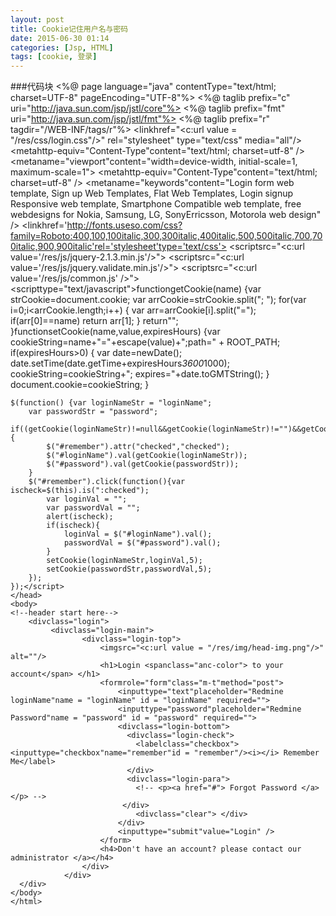 ```yaml
---
layout: post
title: Cookie记住用户名与密码
date: 2015-06-30 01:14
categories: [Jsp, HTML]
tags: [cookie, 登录]
---
```

###代码块
	<%@ page language="java" contentType="text/html; charset=UTF-8" pageEncoding="UTF-8"%>
	<%@ taglib prefix="c" uri="http://java.sun.com/jsp/jstl/core"%>
	<%@ taglib prefix="fmt" uri="http://java.sun.com/jsp/jstl/fmt"%>
	<%@ taglib prefix="r" tagdir="/WEB-INF/tags/r"%>
	<html>
	<head>
	<title>Pearl Login Form Flat Responsive Widget  Template</title>
	<!-- Custom Theme files -->
	<linkhref="<c:url value = "/res/css/login.css"/>" rel="stylesheet" type="text/css" media="all"/>
	<!-- Custom Theme files -->
	<metahttp-equiv="Content-Type"content="text/html; charset=utf-8" />
	<metaname="viewport"content="width=device-width, initial-scale=1, maximum-scale=1">
	<metahttp-equiv="Content-Type"content="text/html; charset=utf-8" /> 
	<metaname="keywords"content="Login form web template, Sign up Web Templates, Flat Web Templates, Login signup Responsive web template, Smartphone Compatible web template, free webdesigns for Nokia, Samsung, LG, SonyErricsson, Motorola web design" />
	<!--Google Fonts-->
	<linkhref='http://fonts.useso.com/css?family=Roboto:400,100,100italic,300,300italic,400italic,500,500italic,700,700italic,900,900italic'rel='stylesheet'type='text/css'>
	<!--Google Fonts-->
	 <script>var ROOT_PATH = '<c:url value="/" />';var JSESSIONID = "<%=request.getSession().getId()%>";</script>
	<scriptsrc="<c:url value='/res/js/jquery-2.1.3.min.js'/>"></script>
	<scriptsrc="<c:url value='/res/js/jquery.validate.min.js'/>"></script>
	<scriptsrc="<c:url value='/res/js/common.js' />"></script>
	<scripttype="text/javascript">functiongetCookie(name) {var strCookie=document.cookie;
	    var arrCookie=strCookie.split("; ");
	    for(var i=0;i<arrCookie.length;i++) {
	        var arr=arrCookie[i].split("=");
	        if(arr[0]==name)
	            return arr[1];
	    }
	    return"";
	}functionsetCookie(name,value,expiresHours) {var cookieString=name+"="+escape(value)+";path=" + ROOT_PATH;
	    if(expiresHours>0) {
	        var date=newDate();
	        date.setTime(date.getTime+expiresHours*3600*1000);
	        cookieString=cookieString+"; expires="+date.toGMTString();
	    }
	    document.cookie=cookieString;
	}
	
	$(function() {var loginNameStr = "loginName";
	    var passwordStr = "password";
	    if((getCookie(loginNameStr)!=null&&getCookie(loginNameStr)!="")&&getCookie(passwordStr)!=null&&getCookie(passwordStr)!=""){
	        $("#remember").attr("checked","checked");
	        $("#loginName").val(getCookie(loginNameStr));
	        $("#password").val(getCookie(passwordStr));
	    }
	    $("#remember").click(function(){var ischeck=$(this).is(":checked"); 
	        var loginVal = "";
	        var passwordVal = "";
	        alert(ischeck);
	        if(ischeck){
	            loginVal = $("#loginName").val();
	            passwordVal = $("#password").val();
	        }
	        setCookie(loginNameStr,loginVal,5);
	        setCookie(passwordStr,passwordVal,5);
	    });
	});</script>
	</head>
	<body>
	<!--header start here-->
	    <divclass="login">
	         <divclass="login-main">
	                <divclass="login-top">
	                    <imgsrc="<c:url value = "/res/img/head-img.png"/>" alt=""/>
	                    <h1>Login <spanclass="anc-color"> to your account</span> </h1>
	                    <formrole="form"class="m-t"method="post">
	                        <inputtype="text"placeholder="Redmine loginName"name = "loginName" id = "loginName" required="">
	                        <inputtype="password"placeholder="Redmine Password"name = "password" id = "password" required="">
	                        <divclass="login-bottom">
	                          <divclass="login-check">
	                            <labelclass="checkbox"><inputtype="checkbox"name="remember"id = "remember"/><i></i> Remember Me</label>
	                          </div>
	                          <divclass="login-para">
	                            <!-- <p><a href="#"> Forgot Password </a></p> -->
	                         </div>
	                            <divclass="clear"> </div>
	                        </div>
	                        <inputtype="submit"value="Login" />
	                    </form>
	                    <h4>Don't have an account? please contact our administrator </a></h4>
	                </div>
	            </div>
	  </div>
	</body>
	</html>
	
